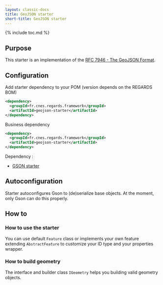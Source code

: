 ```yaml
---
layout: classic-docs
title: GeoJSON starter
short-title: GeoJSON starter
---
```


{% include toc.md %}

## Purpose

This starter is an implementation of the [RFC 7946 -  The GeoJSON Format](https://tools.ietf.org/html/rfc7946).

## Configuration

Add starter dependency to your POM (version depends on the REGARDS BOM)

```xml
<dependency>
  <groupId>fr.cnes.regards.framework</groupId>
  <artifactId>geojson-starter</artifactId>
</dependency>
```

Business dependency

```xml
<dependency>
  <groupId>fr.cnes.regards.framework</groupId>
  <artifactId>geojson-starter</artifactId>
</dependency>
```

Dependency :

* [GSON starter](/development/framework/starters/gson-starter/)

## Autoconfiguration

Starter autoconfigures Gson to (de)serialize base objects. At the moment, only Gson can do this properly.

## How to

### How to use the starter

You can use default `Feature` class or implements your own feature extending `AbstractFeature` to customize your ID type and your properties wrapper.

### How to build geometry

The interface and builder class `IGeometry` helps you building valid geometry objects.